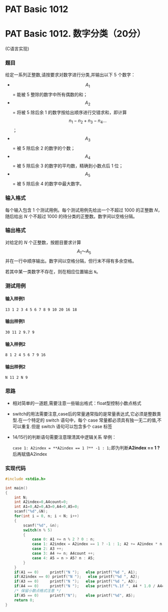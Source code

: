 # PAT Basic 1012


# PAT Basic 1012. 数字分类（20分）

 (C语言实现)
<!--more-->

### 题目

给定一系列正整数,请按要求对数字进行分类,并输出以下 5 个数字：

- $$ A_1 $$ = 能被 5 整除的数字中所有偶数的和；
- $$ A_2 $$ = 将被 5 除后余 1 的数字按给出顺序进行交错求和，即计算 $$ n_1 - n_2 + n_3 - n_4... $$；
- $$ A_3 $$ = 被 5 除后余 2 的数字的个数；
- $$ A_4 $$ = 被 5 除后余 3 的数字的平均数，精确到小数点后 1 位；
- $$ A_5 $$ = 被 5 除后余 4 的数字中最大数字。



### 输入格式

每个输入包含 1 个测试用例。每个测试用例先给出一个不超过 1000 的正整数 *N*，随后给出 *N* 个不超过 1000 的待分类的正整数。数字间以空格分隔。



### 输出格式

对给定的 *N* 个正整数，按题目要求计算 $$ A_1 ～  A_5 $$ 并在一行中顺序输出。数字间以空格分隔，但行末不得有多余空格。

若其中某一类数字不存在，则在相应位置输出 `N`。



### 测试用例

#### 	输入样例1

```
13 1 2 3 4 5 6 7 8 9 10 20 16 18
```

#### 	输出样例1

```
30 11 2 9.7 9
```

#### 	输入样例2

```
8 1 2 4 5 6 7 9 16
```

#### 	输出样例2

```
N 11 2 N 9
```



### 思路

- 相对简单的一道题,需要注意一些输出格式：float型控制小数点格式

- switch的用法需要注意,case后的常量通常指的是常量表达式,它必须是整数类型.在一个特定的 switch 语句中，每个 case 常量都必须具有独一无二的值,不可以重复.但是 switch 语句可以包含多个 case 标签

- 14/15行的判断语句需要注意理清其中逻辑关系 举例：

  `case 1: A2index = **A2index == 1 ?** -1 : 1;`即为判断**A2index == 1 ?** 后再赋值A2index

### 实现代码

```c
#include <stdio.h>

int main()
{
    int N;
    int A2index=0,A4count=0;
    int A1=0,A2=0,A3=0,A4=0,A5=0;
    scanf("%d",&N);
    for(int i = 0, n; i < N; i++)
    {
        scanf("%d", &n);
        switch(n % 5)
        {
            case 0: A1 += n % 2 ? 0 : n;                                break;
            case 1: A2index = A2index == 1 ? -1 : 1; A2 += A2index * n; break;
            case 2: A3 ++;                                              break;
            case 3: A4 += n; A4count ++;                                break;
            case 4: A5 = n > A5? n : A5;                                break;
        }
    }
    if(A1 == 0)     printf("N ");   else printf("%d ", A1);
    if(A2index == 0) printf("N ");   else printf("%d ", A2);
    if(A3 == 0)     printf("N ");   else printf("%d ", A3);
    if(A4 == 0)     printf("N ");   else printf("%.1f ", A4 * 1.0 / A4count);
  	/* 保留小数点格式注意 */
    if(A5 == 0)     printf("N");    else printf("%d", A5);
    return 0;
}
```


